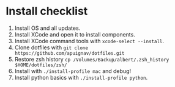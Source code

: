 Install checklist
=================

1. Install OS and all updates.
2. Install XCode and open it to install components.
3. Install XCode command tools with `xcode-select --install`.
4. Clone dotfiles with `git clone https://github.com/apuignav/dotfiles.git`
5. Restore zsh history `cp /Volumes/Backup/albert/.zsh_history $HOME/dotfiles/zsh/`
5. Install with `./install-profile mac` and debug!
6. Install python basics with `./install-profile python`.